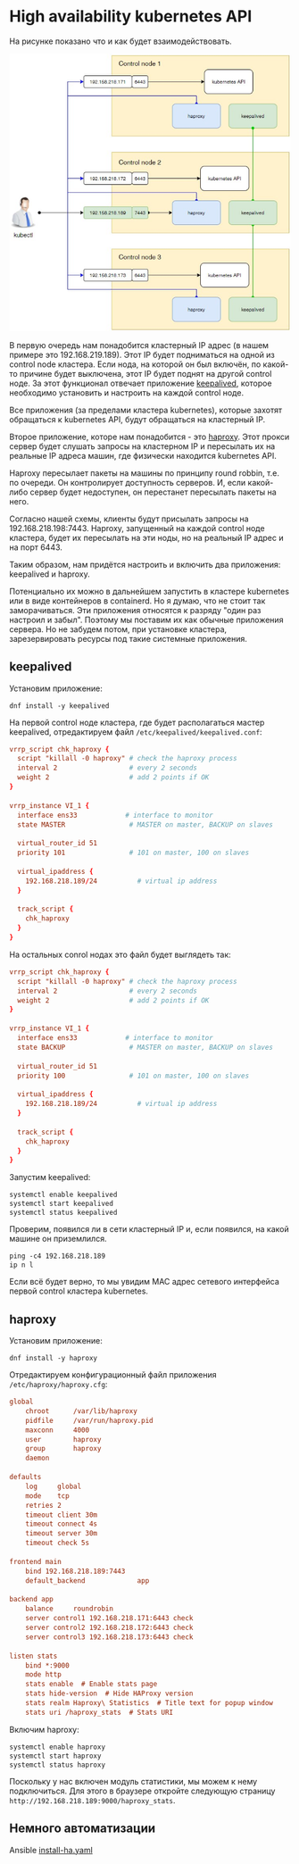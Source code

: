 # High availability kubernetes API

На рисунке показано что и как будет взаимодействовать.

![list](images/ha_cluster.jpg)

В первую очередь нам понадобится кластерный IP адрес (в нашем примере это 192.168.219.189).
Этот IP будет подниматься на одной из control node кластера. Если нода, на которой он был включён, по какой-то причине будет выключена, этот IP будет поднят на другой control ноде. За этот функционал отвечает приложение [keepalived](https://keepalived.org), которое необходимо установить и настроить на каждой control ноде.

Все приложения (за пределами кластера kubernetes), которые захотят обращаться к kubernetes API, будут обращаться на кластерный IP.

Второе приложение, которе нам понадобится - это [haproxy](https://www.haproxy.org/). Этот прокси сервер будет слушать запросы на кластерном IP и пересылать их на реальные IP адреса машин, где физически находится kubernetes API.

Haproxy пересылает пакеты на машины по принципу round robbin, т.е. по очереди. Он контролирует доступность серверов. И, если какой-либо сервер будет недоступен, он перестанет пересылать пакеты на него.

Согласно нашей схемы, клиенты будут присылать запросы на 192.168.218.198:7443. Haproxy, запущенный на каждой control ноде кластера, будет их пересылать на эти ноды, но на реальный IP адрес и на порт 6443.

Таким образом, нам придётся настроить и включить два приложения: keepalived и haproxy.

Потенциально их можно в дальнейшем запустить в кластере kubernetes или в виде контейнеров в containerd. Но я думаю, что не стоит так заморачиваться. Эти приложения относятся к разряду "один раз настроил и забыл". Поэтому мы поставим их как обычные приложения сервера. Но не забудем потом, при установке кластера, зарезервировать ресурсы под такие системные приложения.

## keepalived

Установим приложение:

```shell
dnf install -y keepalived
```

На первой control ноде кластера, где будет располагаться мастер keepalived, отредактируем файл
`/etc/keepalived/keepalived.conf`:

```conf
vrrp_script chk_haproxy {
  script "killall -0 haproxy" # check the haproxy process
  interval 2                  # every 2 seconds
  weight 2                    # add 2 points if OK
}

vrrp_instance VI_1 {
  interface ens33            # interface to monitor
  state MASTER                # MASTER on master, BACKUP on slaves

  virtual_router_id 51
  priority 101                # 101 on master, 100 on slaves

  virtual_ipaddress {
    192.168.218.189/24          # virtual ip address
  }

  track_script {
    chk_haproxy
  }
}
```

На остальных conrol нодах это файл будет выглядеть так:

```conf
vrrp_script chk_haproxy {
  script "killall -0 haproxy" # check the haproxy process
  interval 2                  # every 2 seconds
  weight 2                    # add 2 points if OK
}

vrrp_instance VI_1 {
  interface ens33            # interface to monitor
  state BACKUP                # MASTER on master, BACKUP on slaves

  virtual_router_id 51
  priority 100                # 101 on master, 100 on slaves

  virtual_ipaddress {
    192.168.218.189/24          # virtual ip address
  }

  track_script {
    chk_haproxy
  }
}
```

Запустим keepalived:

```shell
systemctl enable keepalived
systemctl start keepalived
systemctl status keepalived
```

Проверим, появился ли в сети кластерный IP и, если появился, на какой машине он приземлился.

```shell
ping -c4 192.168.218.189
ip n l
```

Если всё будет верно, то мы увидим MAC адрес сетевого интерфейса первой control кластера kubernetes.

## haproxy

Установим приложение:

```shell
dnf install -y haproxy
```

Отредактируем конфигурационный файл приложения `/etc/haproxy/haproxy.cfg`:

```cfg
global
    chroot      /var/lib/haproxy
    pidfile     /var/run/haproxy.pid
    maxconn     4000
    user        haproxy
    group       haproxy
    daemon

defaults
    log     global
    mode    tcp
    retries 2
    timeout client 30m
    timeout connect 4s
    timeout server 30m
    timeout check 5s

frontend main
    bind 192.168.218.189:7443
    default_backend             app

backend app
    balance     roundrobin
    server control1 192.168.218.171:6443 check
    server control2 192.168.218.172:6443 check
    server control3 192.168.218.173:6443 check

listen stats
    bind *:9000
    mode http
    stats enable  # Enable stats page
    stats hide-version  # Hide HAProxy version
    stats realm Haproxy\ Statistics  # Title text for popup window
    stats uri /haproxy_stats  # Stats URI
```

Включим haproxy:

```shell
systemctl enable haproxy
systemctl start haproxy
systemctl status haproxy
```

Поскольку у нас включен модуль статистики, мы можем к нему подключиться. Для этого в браузере откройте следующую
страницу `http://192.168.218.189:9000/haproxy_stats`.

## Немного автоматизации

Ansible [install-ha.yaml](https://git.mediastage.tv/agavazin/kubernetes-service/-/blob/master/ansible_installation_kubeadm/services/install-ha.yaml)
